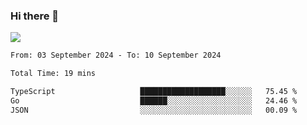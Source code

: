 ### Hi there 👋️

![](https://komarev.com/ghpvc/?username=Loner1024)

<!--START_SECTION:waka-->

```txt
From: 03 September 2024 - To: 10 September 2024

Total Time: 19 mins

TypeScript                   ███████████████████░░░░░░   75.45 %
Go                           ██████░░░░░░░░░░░░░░░░░░░   24.46 %
JSON                         ░░░░░░░░░░░░░░░░░░░░░░░░░   00.09 %
```

<!--END_SECTION:waka-->



